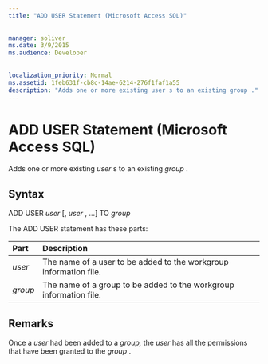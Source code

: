 ```yaml
---
title: "ADD USER Statement (Microsoft Access SQL)"
  
  
manager: soliver
ms.date: 3/9/2015
ms.audience: Developer
 
  
localization_priority: Normal
ms.assetid: 1feb631f-cb8c-14ae-6214-276f1faf1a55
description: "Adds one or more existing user s to an existing group ."
---
```


# ADD USER Statement (Microsoft Access SQL)

Adds one or more existing  *user*  s to an existing  *group*  . 
  
## Syntax

ADD USER  *user*  [,  *user*  , …] TO  *group* 
  
The ADD USER statement has these parts:
  
|**Part**|**Description**|
|:-----|:-----|
| *user*  <br/> |The name of a user to be added to the workgroup information file.  <br/> |
| *group*  <br/> |The name of a group to be added to the workgroup information file.  <br/> |
   
## Remarks

Once a  *user*  had been added to a  *group,*  the  *user*  has all the permissions that have been granted to the  *group*  . 
  

